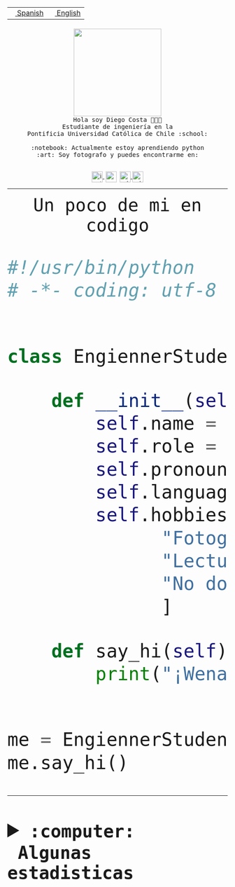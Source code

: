<table border="0"  align="right">
 <tr><td><a href="README.md"><img src="https://upload.wikimedia.org/wikipedia/commons/thumb/8/89/Bandera_de_Espa%C3%B1a.svg/1200px-Bandera_de_Espa%C3%B1a.svg.png" height="10"> Spanish</a></td>
 <td><a href="README.en.md"><img src="https://upload.wikimedia.org/wikipedia/commons/a/a4/Flag_of_the_United_States.svg" height="10"> English</a></td></tr>
</table><br><br><br>


<p align="center">
  <img src="https://github.com/diegocostares/diegocostares/blob/main/Images/aaa2.gif?raw=true" height="200px">
  <br><samp>
    Hola soy Diego Costa 👨🏻‍💻<br>
    Estudiante de ingeniería en la <br>
    Pontificia Universidad Católica de Chile :school:<br>
  <br>
    :notebook: Actualmente estoy aprendiendo python <br>
    :art: Soy fotografo y puedes encontrarme en: <br>
  <br></samp>
  
</p>

<p align="center">
   <a href="https://instagram.com/diegocosta_no" target="blank">
    <img 
    align="center" src="https://cdn.jsdelivr.net/npm/simple-icons@3.0.1/icons/instagram.svg" alt="instagram" height="25px" width="25px" />
  </a>
  <a style="border: 3px solid; color: white;"href="https://t.me/diegocosta_no" target="blank">
  <img
  align="center" alt="Telegram" width="25px" src="https://icons-for-free.com/iconfiles/png/512/Telegram-1324888767380505522.png" />
</a>
<a href="https://api.whatsapp.com/send?phone=56971897835&text=Hola!" target="blank">
  <img
  align="center" alt="wtsp" width="25px" src="https://img.icons8.com/pastel-glyph/2x/whatsapp--v2.png" />
</a>
<a href="https://www.linkedin.com/in/diego-costa-786249213/" target="blank">
  <img
  align="center" alt="wtsp" width="25px" src="https://img.icons8.com/metro/452/linkedin.png" />
</a>

  </a>
</p>

---


<p align="center"><font size="25"><samp>Un poco de mi en codigo</samp></front></p>


```python
#!/usr/bin/python
# -*- coding: utf-8 -*-


class EngiennerStudent:

    def __init__(self):
        self.name = "Diego Costa"
        self.role = "Estudiante"
        self.pronouns = "he/him"
        self.language_spoken = ["es_CL", "en_US"]
        self.hobbies = [
              "Fotografia",
              "Lectura",
              "No dormir",
              ]

    def say_hi(self):
        print("¡Wena mundo!")


me = EngiennerStudent()
me.say_hi()
```
---
<details>
  <summary><b><samp>:computer: &nbsp;Algunas estadisticas</samp></b></summary>
  <br/></p>

<!--START_SECTION:waka-->
![Code Time](http://img.shields.io/badge/Code%20Time-682%20hrs%2048%20mins-blue)

**Soy nocturno 🦉** 

```text
🌞 Mañana     7 commits      ░░░░░░░░░░░░░░░░░░░░░░░░░   1.3% 
🌆 Día        181 commits    ████████░░░░░░░░░░░░░░░░░   33.58% 
🌃 Tarde      214 commits    ██████████░░░░░░░░░░░░░░░   39.7% 
🌙 Noche      137 commits    ██████░░░░░░░░░░░░░░░░░░░   25.42%

```
📅 **Soy más productivo los Miércoles** 

```text
Lunes        52 commits     ██░░░░░░░░░░░░░░░░░░░░░░░   9.65% 
Martes       68 commits     ███░░░░░░░░░░░░░░░░░░░░░░   12.62% 
Miércoles    132 commits    ██████░░░░░░░░░░░░░░░░░░░   24.49% 
Jueves       63 commits     ███░░░░░░░░░░░░░░░░░░░░░░   11.69% 
Viernes      52 commits     ██░░░░░░░░░░░░░░░░░░░░░░░   9.65% 
Sábado       71 commits     ███░░░░░░░░░░░░░░░░░░░░░░   13.17% 
Domingo      101 commits    ████░░░░░░░░░░░░░░░░░░░░░   18.74%

```


📊 **Esta semana me dediqué a** 

```text
🐱‍💻 Proyectos: 
login_MP                 3 hrs 5 mins        ██████████░░░░░░░░░░░░░░░   41.54% 
WEB-perfiles             2 hrs 38 mins       ████████░░░░░░░░░░░░░░░░░   35.44% 
private-test             1 hr 37 mins        █████░░░░░░░░░░░░░░░░░░░░   21.88% 
Oneconverter             3 mins              ░░░░░░░░░░░░░░░░░░░░░░░░░   0.88% 
latex-templates          1 min               ░░░░░░░░░░░░░░░░░░░░░░░░░   0.26%

```


 Last Updated on 08/10/2022 02:15:38 UTC
<!--END_SECTION:waka-->
  
  

<p align="center"> <img src="https://github-readme-stats.vercel.app/api?username=diegocostares&show_icons=true&theme=ayu-mirage" alt="abhisheknaiidu" /></p>
 
</details>

